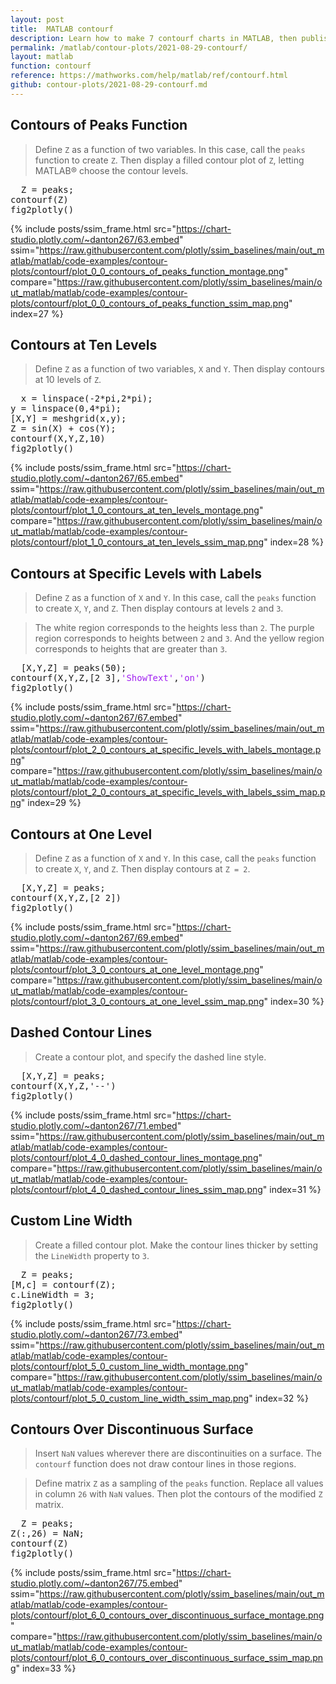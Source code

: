 ```yaml
---
layout: post
title:  MATLAB contourf
description: Learn how to make 7 contourf charts in MATLAB, then publish them to the Web with Plotly.
permalink: /matlab/contour-plots/2021-08-29-contourf/
layout: matlab
function: contourf
reference: https://mathworks.com/help/matlab/ref/contourf.html
github: contour-plots/2021-08-29-contourf.md
---
```


## Contours of Peaks Function

> Define `Z` as a function of two variables. In this case, call the `peaks` function to create `Z`. Then display a filled contour plot of `Z`, letting MATLAB® choose the contour levels.

<pre class="mcode">
  Z = peaks;
contourf(Z)
fig2plotly()
</pre>

{% include posts/ssim_frame.html 
  src="https://chart-studio.plotly.com/~danton267/63.embed" 
  ssim="https://raw.githubusercontent.com/plotly/ssim_baselines/main/out_matlab/matlab/code-examples/contour-plots/contourf/plot_0_0_contours_of_peaks_function_montage.png" 
  compare="https://raw.githubusercontent.com/plotly/ssim_baselines/main/out_matlab/matlab/code-examples/contour-plots/contourf/plot_0_0_contours_of_peaks_function_ssim_map.png" 
  index=27
%}



<!--------------------- EXAMPLE BREAK ------------------------->

## Contours at Ten Levels

> Define `Z` as a function of two variables, `X` and `Y`. Then display contours at 10 levels of `Z`.

<pre class="mcode">
  x = linspace(-2*pi,2*pi);
y = linspace(0,4*pi);
[X,Y] = meshgrid(x,y);
Z = sin(X) + cos(Y);
contourf(X,Y,Z,10)
fig2plotly()
</pre>

{% include posts/ssim_frame.html 
  src="https://chart-studio.plotly.com/~danton267/65.embed" 
  ssim="https://raw.githubusercontent.com/plotly/ssim_baselines/main/out_matlab/matlab/code-examples/contour-plots/contourf/plot_1_0_contours_at_ten_levels_montage.png" 
  compare="https://raw.githubusercontent.com/plotly/ssim_baselines/main/out_matlab/matlab/code-examples/contour-plots/contourf/plot_1_0_contours_at_ten_levels_ssim_map.png" 
  index=28
%}



<!--------------------- EXAMPLE BREAK ------------------------->

## Contours at Specific Levels with Labels

> Define `Z` as a function of `X` and `Y`. In this case, call the `peaks` function to create `X`, `Y`, and `Z`. Then display contours at levels `2` and `3`. 

> The white region corresponds to the heights less than `2`. The purple region corresponds to heights between `2` and `3`. And the yellow region corresponds to heights that are greater than `3`.

<pre class="mcode">
  [X,Y,Z] = peaks(50);
contourf(X,Y,Z,[2 3],<span style='color:#A020F0'>'ShowText'</span>,<span style='color:#A020F0'>'on'</span>)
fig2plotly()
</pre>

{% include posts/ssim_frame.html 
  src="https://chart-studio.plotly.com/~danton267/67.embed" 
  ssim="https://raw.githubusercontent.com/plotly/ssim_baselines/main/out_matlab/matlab/code-examples/contour-plots/contourf/plot_2_0_contours_at_specific_levels_with_labels_montage.png" 
  compare="https://raw.githubusercontent.com/plotly/ssim_baselines/main/out_matlab/matlab/code-examples/contour-plots/contourf/plot_2_0_contours_at_specific_levels_with_labels_ssim_map.png" 
  index=29
%}



<!--------------------- EXAMPLE BREAK ------------------------->

## Contours at One Level

> Define `Z` as a function of `X` and `Y`. In this case, call the `peaks` function to create `X`, `Y`, and `Z`. Then display contours at `Z = 2`.

<pre class="mcode">
  [X,Y,Z] = peaks;
contourf(X,Y,Z,[2 2])
fig2plotly()
</pre>

{% include posts/ssim_frame.html 
  src="https://chart-studio.plotly.com/~danton267/69.embed" 
  ssim="https://raw.githubusercontent.com/plotly/ssim_baselines/main/out_matlab/matlab/code-examples/contour-plots/contourf/plot_3_0_contours_at_one_level_montage.png" 
  compare="https://raw.githubusercontent.com/plotly/ssim_baselines/main/out_matlab/matlab/code-examples/contour-plots/contourf/plot_3_0_contours_at_one_level_ssim_map.png" 
  index=30
%}



<!--------------------- EXAMPLE BREAK ------------------------->

## Dashed Contour Lines

> Create a contour plot, and specify the dashed line style.

<pre class="mcode">
  [X,Y,Z] = peaks;
contourf(X,Y,Z,'--')
fig2plotly()
</pre>

{% include posts/ssim_frame.html 
  src="https://chart-studio.plotly.com/~danton267/71.embed" 
  ssim="https://raw.githubusercontent.com/plotly/ssim_baselines/main/out_matlab/matlab/code-examples/contour-plots/contourf/plot_4_0_dashed_contour_lines_montage.png" 
  compare="https://raw.githubusercontent.com/plotly/ssim_baselines/main/out_matlab/matlab/code-examples/contour-plots/contourf/plot_4_0_dashed_contour_lines_ssim_map.png" 
  index=31
%}



<!--------------------- EXAMPLE BREAK ------------------------->

## Custom Line Width

> Create a filled contour plot. Make the contour lines thicker by setting the `LineWidth` property to `3`.

<pre class="mcode">
  Z = peaks;
[M,c] = contourf(Z);
c.LineWidth = 3;
fig2plotly()
</pre>

{% include posts/ssim_frame.html 
  src="https://chart-studio.plotly.com/~danton267/73.embed" 
  ssim="https://raw.githubusercontent.com/plotly/ssim_baselines/main/out_matlab/matlab/code-examples/contour-plots/contourf/plot_5_0_custom_line_width_montage.png" 
  compare="https://raw.githubusercontent.com/plotly/ssim_baselines/main/out_matlab/matlab/code-examples/contour-plots/contourf/plot_5_0_custom_line_width_ssim_map.png" 
  index=32
%}



<!--------------------- EXAMPLE BREAK ------------------------->

## Contours Over Discontinuous Surface

> Insert `NaN` values wherever there are discontinuities on a surface. The `contourf` function does not draw contour lines in those regions.

> Define matrix `Z` as a sampling of the `peaks` function. Replace all values in column `26` with `NaN` values. Then plot the contours of the modified `Z` matrix.

<pre class="mcode">
  Z = peaks;
Z(:,26) = NaN;
contourf(Z)
fig2plotly()
</pre>

{% include posts/ssim_frame.html 
  src="https://chart-studio.plotly.com/~danton267/75.embed" 
  ssim="https://raw.githubusercontent.com/plotly/ssim_baselines/main/out_matlab/matlab/code-examples/contour-plots/contourf/plot_6_0_contours_over_discontinuous_surface_montage.png" 
  compare="https://raw.githubusercontent.com/plotly/ssim_baselines/main/out_matlab/matlab/code-examples/contour-plots/contourf/plot_6_0_contours_over_discontinuous_surface_ssim_map.png" 
  index=33
%}



<!--------------------- EXAMPLE BREAK ------------------------->

